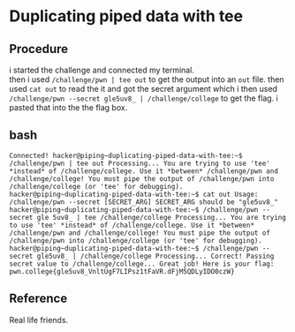 # Duplicating piped data with tee

## Procedure
i started the challenge and connected my terminal.<br>
then i used `/challenge/pwn | tee out` to get the output into an `out` file.
then used `cat out` to read the it and got the secret argument which i then used 
`/challenge/pwn --secret gle5uv8_ | /challenge/college` to get the flag.
i pasted that into the the flag box.

## bash
`Connected!
hacker@piping~duplicating-piped-data-with-tee:~$ /challenge/pwn | tee out
Processing...
You are trying to use 'tee' *instead* of /challenge/college. Use it *between*
/challenge/pwn and /challenge/college!
You must pipe the output of /challenge/pwn into /challenge/college (or 'tee'
for debugging).
hacker@piping~duplicating-piped-data-with-tee:~$ cat out
Usage: /challenge/pwn --secret [SECRET_ARG]
SECRET_ARG should be "gle5uv8_"
hacker@piping~duplicating-piped-data-with-tee:~$ /challenge/pwn --secret gle
5uv8_ | tee /challenge/college
Processing...
You are trying to use 'tee' *instead* of /challenge/college. Use it *between*
/challenge/pwn and /challenge/college!
You must pipe the output of /challenge/pwn into /challenge/college (or 'tee'
for debugging).
hacker@piping~duplicating-piped-data-with-tee:~$ /challenge/pwn --secret gle5uv8_ | /challenge/college
Processing...
Correct! Passing secret value to /challenge/college...
Great job! Here is your flag:
pwn.college{gle5uv8_VnltUgF7LIPsz1tFaVR.dFjM5QDLyIDO0czW}`

## Reference
Real life friends.
